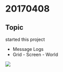 # 20170408
## Topic
started this project

- Message Logs
- Grid - Screen - World

[<img src="https://gyazo.com/71e966114e884db37e89985c6b247b7a.png" />](https://www.youtube.com/watch?v=Ofehm37Mhm8)